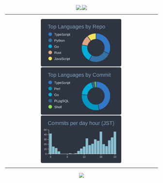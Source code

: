 <div align="center">
  <a href="https://github.com/anuraghazra/github-readme-stats">
    <img align="center" src="https://github-readme-stats.vercel.app/api?username=cateiru&show_icons=true&count_private=true&theme=nord&line_height=20&count_private=true&include_all_commits=true&hide_border=true" width="520px" />
  </a>
  <a href="https://github.com/anuraghazra/github-readme-stats">
    <img align="center" src="https://github-readme-stats.vercel.app/api/top-langs/?username=cateiru&layout=compact&theme=nord&hide_border=true" width="330px" />
  </a>
</div>

---

<div align="center">
  <a href="https://github.com/vn7n24fzkq/github-profile-summary-cards">
    <img align="center" src="https://raw.githubusercontent.com/cateiru/my-github-profile-summary-cards/master/profile-summary-card-output/nord_dark/1-repos-per-language.svg" width="270px" />
  </a>
  <a href="https://github.com/vn7n24fzkq/github-profile-summary-cards">
    <img align="center" src="https://raw.githubusercontent.com/cateiru/my-github-profile-summary-cards/master/profile-summary-card-output/nord_dark/2-most-commit-language.svg" width="270px" />
  </a>
  <a href="https://github.com/vn7n24fzkq/github-profile-summary-cards">
    <img align="center" src="https://raw.githubusercontent.com/cateiru/my-github-profile-summary-cards/master/profile-summary-card-output/nord_dark/4-productive-time.svg" width="270px" />
  </a>
</div>
                                                                                                                                                 
---

<div align="center">
  <a href="https://github.com/ryo-ma/github-profile-trophy">
    <img align="center" src="https://github-profile-trophy.vercel.app/?username=cateiru&theme=nord&column=9&no-frame=true&margin-w=5" />
  </a>
</div>

